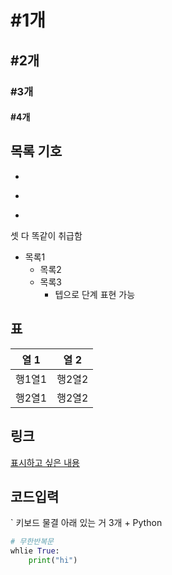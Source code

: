 # #1개
## #2개
### #3개
#### #4개
## 목록 기호
-
*
+
셋 다 똑같이 취급함
- 목록1
    * 목록2
    + 목록3
        - 텝으로 단계 표현 가능

## 표
열 1 | 열 2
-----|-----
행1열1 | 행2열2
행2열1 | 행2열2

## 링크
[표시하고 싶은 내용](링크)

## 코드입력
` 키보드 물결 아래 있는 거 3개 + Python
```Python
# 무한반복문
whlie True:
    print("hi")
```